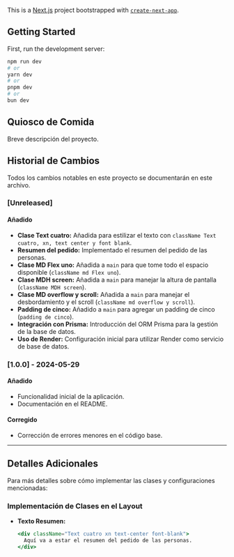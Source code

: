 This is a [Next.js](https://nextjs.org/) project bootstrapped with [`create-next-app`](https://github.com/vercel/next.js/tree/canary/packages/create-next-app).

## Getting Started

First, run the development server:

```bash
npm run dev
# or
yarn dev
# or
pnpm dev
# or
bun dev
```

## Quiosco de Comida

Breve descripción del proyecto.


## Historial de Cambios

Todos los cambios notables en este proyecto se documentarán en este archivo.

### [Unreleased]

#### Añadido
- **Clase Text cuatro:** Añadida para estilizar el texto con `className Text cuatro, xn, text center y font blank`.
- **Resumen del pedido:** Implementado el resumen del pedido de las personas.
- **Clase MD Flex uno:** Añadida a `main` para que tome todo el espacio disponible (`className md Flex uno`).
- **Clase MDH screen:** Añadida a `main` para manejar la altura de pantalla (`className MDH screen`).
- **Clase MD overflow y scroll:** Añadida a `main` para manejar el desbordamiento y el scroll (`className md overflow y scroll`).
- **Padding de cinco:** Añadido a `main` para agregar un padding de cinco (`padding de cinco`).
- **Integración con Prisma:** Introducción del ORM Prisma para la gestión de la base de datos.
- **Uso de Render:** Configuración inicial para utilizar Render como servicio de base de datos.

### [1.0.0] - 2024-05-29

#### Añadido
- Funcionalidad inicial de la aplicación.
- Documentación en el README.

#### Corregido
- Corrección de errores menores en el código base.

---

## Detalles Adicionales

Para más detalles sobre cómo implementar las clases y configuraciones mencionadas:

### Implementación de Clases en el Layout

- **Texto Resumen:** 
  ```jsx
  <div className="Text cuatro xn text-center font-blank">
    Aquí va a estar el resumen del pedido de las personas.
  </div>
